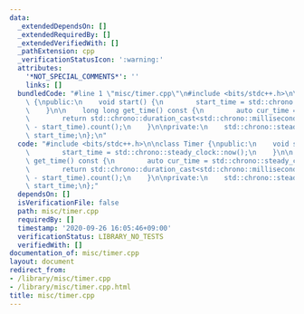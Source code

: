 ```yaml
---
data:
  _extendedDependsOn: []
  _extendedRequiredBy: []
  _extendedVerifiedWith: []
  _pathExtension: cpp
  _verificationStatusIcon: ':warning:'
  attributes:
    '*NOT_SPECIAL_COMMENTS*': ''
    links: []
  bundledCode: "#line 1 \"misc/timer.cpp\"\n#include <bits/stdc++.h>\n\nclass Timer\
    \ {\npublic:\n    void start() {\n        start_time = std::chrono::steady_clock::now();\n\
    \    }\n\n    long long get_time() const {\n        auto cur_time = std::chrono::steady_clock::now();\n\
    \        return std::chrono::duration_cast<std::chrono::milliseconds>(cur_time\
    \ - start_time).count();\n    }\n\nprivate:\n    std::chrono::steady_clock::time_point\
    \ start_time;\n};\n"
  code: "#include <bits/stdc++.h>\n\nclass Timer {\npublic:\n    void start() {\n\
    \        start_time = std::chrono::steady_clock::now();\n    }\n\n    long long\
    \ get_time() const {\n        auto cur_time = std::chrono::steady_clock::now();\n\
    \        return std::chrono::duration_cast<std::chrono::milliseconds>(cur_time\
    \ - start_time).count();\n    }\n\nprivate:\n    std::chrono::steady_clock::time_point\
    \ start_time;\n};"
  dependsOn: []
  isVerificationFile: false
  path: misc/timer.cpp
  requiredBy: []
  timestamp: '2020-09-26 16:05:46+09:00'
  verificationStatus: LIBRARY_NO_TESTS
  verifiedWith: []
documentation_of: misc/timer.cpp
layout: document
redirect_from:
- /library/misc/timer.cpp
- /library/misc/timer.cpp.html
title: misc/timer.cpp
---
```

